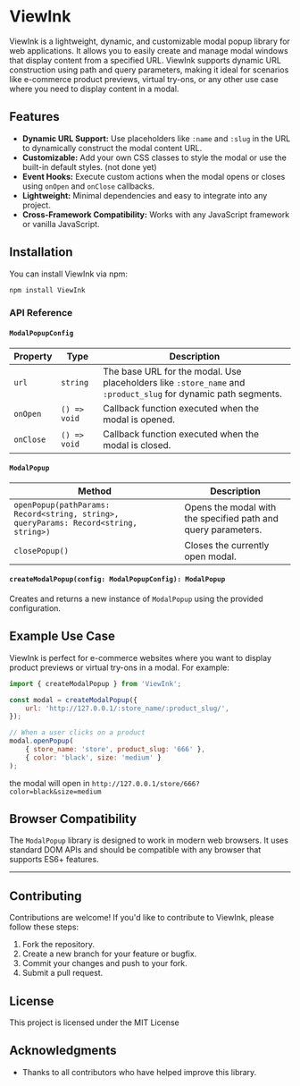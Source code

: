 # ViewInk

ViewInk is a lightweight, dynamic, and customizable modal popup library for web applications. It allows you to easily create and manage modal windows that display content from a specified URL. ViewInk supports dynamic URL construction using path and query parameters, making it ideal for scenarios like e-commerce product previews, virtual try-ons, or any other use case where you need to display content in a modal.

## Features

- **Dynamic URL Support:** Use placeholders like `:name` and `:slug` in the URL to dynamically construct the modal content URL.
- **Customizable:** Add your own CSS classes to style the modal or use the built-in default styles. (not done yet)
- **Event Hooks:** Execute custom actions when the modal opens or closes using `onOpen` and `onClose` callbacks.
- **Lightweight:** Minimal dependencies and easy to integrate into any project.
- **Cross-Framework Compatibility:** Works with any JavaScript framework or vanilla JavaScript.

## Installation

You can install ViewInk via npm:

```bash
npm install ViewInk
```

### API Reference

#### `ModalPopupConfig`

| Property | Type | Description |
|----------|------|-------------|
| `url`    | `string` | The base URL for the modal. Use placeholders like `:store_name` and `:product_slug` for dynamic path segments. |
| `onOpen` | `() => void` | Callback function executed when the modal is opened. |
| `onClose` | `() => void` | Callback function executed when the modal is closed. |

#### `ModalPopup`

| Method | Description |
|--------|-------------|
| `openPopup(pathParams: Record<string, string>, queryParams: Record<string, string>)` | Opens the modal with the specified path and query parameters. |
| `closePopup()` | Closes the currently open modal. |

#### `createModalPopup(config: ModalPopupConfig): ModalPopup`

Creates and returns a new instance of `ModalPopup` using the provided configuration.

## Example Use Case

ViewInk is perfect for e-commerce websites where you want to display product previews or virtual try-ons in a modal. For example:

```javascript
import { createModalPopup } from 'ViewInk';

const modal = createModalPopup({
    url: 'http://127.0.0.1/:store_name/:product_slug/',
});

// When a user clicks on a product
modal.openPopup(
    { store_name: 'store', product_slug: '666' },
    { color: 'black', size: 'medium' }
);
```

the modal will open in `http://127.0.0.1/store/666?color=black&size=medium`

## Browser Compatibility

The `ModalPopup` library is designed to work in modern web browsers. It uses standard DOM APIs and should be compatible with any browser that supports ES6+ features.

---

## Contributing

Contributions are welcome! If you'd like to contribute to ViewInk, please follow these steps:

1. Fork the repository.
2. Create a new branch for your feature or bugfix.
3. Commit your changes and push to your fork.
4. Submit a pull request.

## License

This project is licensed under the MIT License

## Acknowledgments

- Thanks to all contributors who have helped improve this library.
